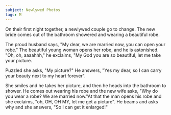 ```yaml
---
subject: Newlywed Photos
tags: M
---
```

On their first night together, a newlywed couple go to change. The new bride comes out of the bathroom showered and wearing a beautiful robe.

The proud husband says, "My dear, we are married now, you can open your robe." The beautiful young woman opens her robe, and he is astonished. "Oh, oh, aaaahhh," he exclaims, "My God you are so beautiful, let me take your picture.

Puzzled she asks, "My picture?" He answers, "Yes my dear, so I can carry your beauty next to my heart forever".

She smiles and he takes her picture, and then he heads into the bathroom to shower. He comes out wearing his robe and the new wife asks, "Why do you wear a robe? We are married now."At that the man opens his robe and she exclaims, "oh, OH, OH MY, let me get a picture". He beams and asks why and she answers, "So I can get it enlarged!"
